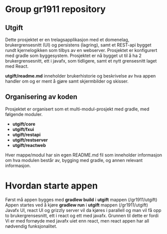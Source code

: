 # Group gr1911 repository 
 
## Utgift

Dette prosjektet er en trelagsapplikasjon med et domenelag, brukergrensesnitt (UI) og persistens (lagring), samt et REST-api bygget rundt kjernelogikken som tilbys av en webserver. 
Prosjektet er konfigurert med gradle som byggesystem. Prosjektet er nå bygget ut til å ha 2 brukergrensesnitt, ett i javafx, som tidligere, samt et nytt grensesnitt laget med React.

**utgift/readme.md** inneholder brukerhistorie og beskrivelse av hva appen handler om og er ment å gjøre samt skjermbilder og skisser.

## Organisering av koden

Prosjektet er organisert som et multi-modul-prosjekt med gradle, med følgende moduler.

- **utgift/core** 
- **utgift/fxui** 
- **utgift/restapi** 
- **utgift/restserver** 
- **utgift/reactweb**

Hver mappe/modul har sin egen README.md fil som inneholder informasjon om hva modulen består av, bygging med gradle, og annen relevant informasjon. 

# Hvordan starte appen
Først må appen bygges med **gradlew build** i **utgift** mappen (/gr1911/utgift)
Appen startes ved å kjøre **gradlew run** i **utgift** mappen (/gr1911/utgift)
Javafx UI, react UI og grizzly server vil da kjøres i parallell og man vil få opp to brukergrensesnitt, ett i react og ett med javafx. 
Grunnen til dette er fordi Vi er med fornøyde med javafx uiet enn react, men react appen har all nødvendig funksjonalitet. 